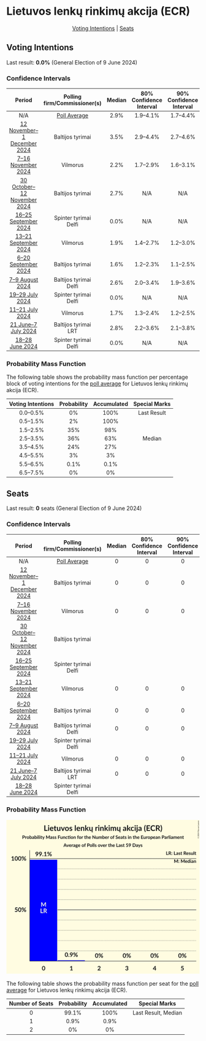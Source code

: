# Lietuvos lenkų rinkimų akcija (ECR)

<p align="center"><a href="#voting-intentions">Voting Intentions</a> | <a href="#seats">Seats</a></p>

## Voting Intentions

Last result: **0.0%** (General Election of 9 June 2024)

### Confidence Intervals

| Period     | Polling firm/Commissioner(s) | Median | 80% Confidence Interval | 90% Confidence Interval | 95% Confidence Interval | 99% Confidence Interval |
|:----------:|:----------------:|:-----------:|:-----------------------:|:-----------------------:|:-----------------------:|:-----------------------:|
| N/A | [Poll Average](average.html) | 2.9% | 1.9–4.1% | 1.7–4.4% | 1.6–4.6% | 1.3–5.1% |
| [12 November–1 December 2024](2024-12-01-Baltijostyrimai.html) | Baltijos tyrimai | 3.5% | 2.9–4.4% | 2.7–4.6% | 2.6–4.9% | 2.3–5.3% |
| [7–16 November 2024](2024-11-16-Vilmorus.html) | Vilmorus | 2.2% | 1.7–2.9% | 1.6–3.1% | 1.4–3.3% | 1.2–3.7% |
| [30 October–12 November 2024](2024-11-12-Baltijostyrimai.html) | Baltijos tyrimai | 2.7% | N/A | N/A | N/A | N/A |
| [16–25 September 2024](2024-09-25-Spintertyrimai.html) | Spinter tyrimai <br> Delfi | 0.0% | N/A | N/A | N/A | N/A |
| [13–21 September 2024](2024-09-21-Vilmorus.html) | Vilmorus | 1.9% | 1.4–2.7% | 1.2–3.0% | 1.1–3.2% | 0.9–3.6% |
| [6–20 September 2024](2024-09-20-Baltijostyrimai.html) | Baltijos tyrimai | 1.6% | 1.2–2.3% | 1.1–2.5% | 1.0–2.7% | 0.8–3.1% |
| [7–9 August 2024](2024-08-09-Baltijostyrimai.html) | Baltijos tyrimai <br> Delfi | 2.6% | 2.0–3.4% | 1.9–3.6% | 1.8–3.8% | 1.5–4.2% |
| [19–29 July 2024](2024-07-29-Spintertyrimai.html) | Spinter tyrimai <br> Delfi | 0.0% | N/A | N/A | N/A | N/A |
| [11–21 July 2024](2024-07-21-Vilmorus.html) | Vilmorus | 1.7% | 1.3–2.4% | 1.2–2.5% | 1.1–2.7% | 0.9–3.1% |
| [21 June–7 July 2024](2024-07-07-Baltijostyrimai.html) | Baltijos tyrimai <br> LRT | 2.8% | 2.2–3.6% | 2.1–3.8% | 1.9–4.0% | 1.7–4.4% |
| [18–28 June 2024](2024-06-28-Spintertyrimai.html) | Spinter tyrimai <br> Delfi | 0.0% | N/A | N/A | N/A | N/A |

### Probability Mass Function

The following table shows the probability mass function per percentage block of voting intentions for the [poll average](average.html) for Lietuvos lenkų rinkimų akcija (ECR).

| Voting Intentions | Probability | Accumulated | Special Marks |
|:-----------------:|:-----------:|:-----------:|:-------------:|
| 0.0–0.5% | 0% | 100% | Last Result |
| 0.5–1.5% | 2% | 100% |  |
| 1.5–2.5% | 35% | 98% |  |
| 2.5–3.5% | 36% | 63% | Median |
| 3.5–4.5% | 24% | 27% |  |
| 4.5–5.5% | 3% | 3% |  |
| 5.5–6.5% | 0.1% | 0.1% |  |
| 6.5–7.5% | 0% | 0% |  |


## Seats

Last result: **0** seats (General Election of 9 June 2024)

### Confidence Intervals

| Period     | Polling firm/Commissioner(s) | Median | 80% Confidence Interval | 90% Confidence Interval | 95% Confidence Interval | 99% Confidence Interval |
|:----------:|:----------------:|:------:|:-----------------------:|:-----------------------:|:-----------------------:|:-----------------------:|
| N/A | [Poll Average](average.html) | 0 | 0 | 0 | 0 | 0–1 |
| [12 November–1 December 2024](2024-12-01-Baltijostyrimai.html) | Baltijos tyrimai | 0 | 0 | 0 | 0 | 0–1 |
| [7–16 November 2024](2024-11-16-Vilmorus.html) | Vilmorus | 0 | 0 | 0 | 0 | 0 |
| [30 October–12 November 2024](2024-11-12-Baltijostyrimai.html) | Baltijos tyrimai |  |  |  |  |  |
| [16–25 September 2024](2024-09-25-Spintertyrimai.html) | Spinter tyrimai <br> Delfi |  |  |  |  |  |
| [13–21 September 2024](2024-09-21-Vilmorus.html) | Vilmorus | 0 | 0 | 0 | 0 | 0 |
| [6–20 September 2024](2024-09-20-Baltijostyrimai.html) | Baltijos tyrimai | 0 | 0 | 0 | 0 | 0 |
| [7–9 August 2024](2024-08-09-Baltijostyrimai.html) | Baltijos tyrimai <br> Delfi | 0 | 0 | 0 | 0 | 0 |
| [19–29 July 2024](2024-07-29-Spintertyrimai.html) | Spinter tyrimai <br> Delfi |  |  |  |  |  |
| [11–21 July 2024](2024-07-21-Vilmorus.html) | Vilmorus | 0 | 0 | 0 | 0 | 0 |
| [21 June–7 July 2024](2024-07-07-Baltijostyrimai.html) | Baltijos tyrimai <br> LRT | 0 | 0 | 0 | 0 | 0 |
| [18–28 June 2024](2024-06-28-Spintertyrimai.html) | Spinter tyrimai <br> Delfi |  |  |  |  |  |

### Probability Mass Function

![Graph with seats probability mass function not yet produced](average-seats-pmf-lietuvoslenkųrinkimųakcijaecr.png "Seats Probability Mass Function")

The following table shows the probability mass function per seat for the [poll average](average.html) for Lietuvos lenkų rinkimų akcija (ECR).

| Number of Seats | Probability | Accumulated | Special Marks |
|:---------------:|:-----------:|:-----------:|:-------------:|
| 0 | 99.1% | 100% | Last Result, Median |
| 1 | 0.9% | 0.9% |  |
| 2 | 0% | 0% |  |



